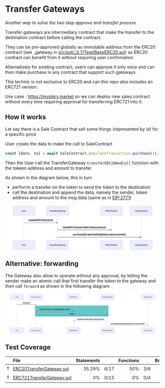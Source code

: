 # Transfer Gateways

_Another way to solve the two step approve and transfer process_

Transfer gateways are intermediary contract that make the transfer to the destination contract before calling the contract.

They can be pre-approved globally as immutable address from the ERC20 contract (see \_gateway in [src/solc_0.7/Test/BaseERC20.sol](src/solc_0.7/Test/BaseERC20.sol)) so ERC20 contract can benefit from it without requiring user confirmation.

Alternatively for existing contract, users can approve it only once and can then make purchase in any contract that support such gateways.

This technic is not exclusive to ERC20 and can this repo also includes an ERC721 version.

Use case : https://mystery.market so we can deploy new sales contract without every time requiring approval for transferring ERC721 into it.

## How it works

Let say there is a Sale Contract that sell some things (represented by id) for a specific price

User create the data to make the call to SaleContract

```js
const {data, to} = await SaleContract.populateTransaction.purchase(1);
```

Then the User call the TransferGateway `transferERC20AndCall` function with the tokeen address and amount to transfer

As shown in the diagram below, this in turn

- perforrm a transfer on the token to send the token to the destination
- call the destination and append the data, namely the sender, token address and amount to the msg.data (same as in [EIP-2771](https://eips.ethereum.org/EIPS/eip-2771))

![Diagram](diagram_transferERC20AndCall.svg)

<!--
```
sequenceDiagram
	User->>TransferGateway:transferERC20AndCall
    TransferGateway->>ERC20Token: transferFrom(user,SaleContract,amount)
	TransferGateway->>SaleContract: purchase(id)+apendedData(token,amount,sender)
```
-->

## Alternative: forwarding

The Gateway also allow to operate without any approval, by letting the sender make an atomic call that first transfer the token to the gateway and then call `forward` as shown in the following diagram:

![Diagram](diagram_forward.svg)

<!--
```
sequenceDiagram
	User->>AtomicContract:transaction
    rect rgb(100, 200, 200)
    AtomicContract->>ERC20Token: transferFrom(user, TransferGateway, amount)
    AtomicContract->>TransferGateway:forward
    end
    TransferGateway->>ERC20Token: transferFrom(this,SaleContract,amount)
	TransferGateway->>SaleContract: purchase(id)+apendedData(token,amount,sender)
```
-->

<!--BEGIN_TEST_COVERAGE_SUMMARY-->

## Test Coverage

|               | File                                                                | Statements |      | Functions |     | Branches |     |  Lines |      |
| :-----------: | :------------------------------------------------------------------ | ---------: | ---: | --------: | --: | -------: | --: | -----: | ---: |
| :exclamation: | [ERC20TransferGateway.sol](src/solc_0.7/ERC20TransferGateway.sol)   |     35.29% | 6/17 |       50% | 3/6 |        - |   - | 35.29% | 6/17 |
| :exclamation: | [ERC721TransferGateway.sol](src/solc_0.7/ERC721TransferGateway.sol) |         0% | 0/13 |        0% | 0/4 |        - |   - |     0% | 0/13 |

<!--END_TEST_COVERAGE_SUMMARY-->
